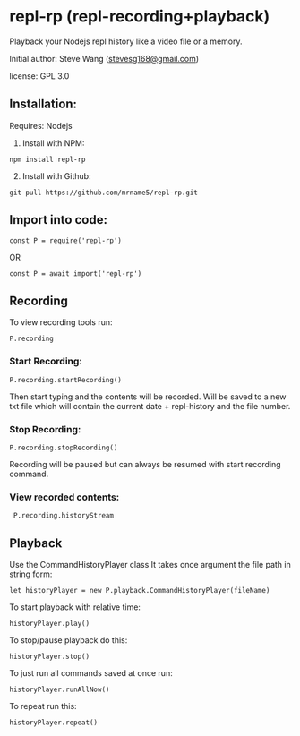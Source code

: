 # repl-rp (repl-recording+playback)

Playback your Nodejs repl history like a video file or a memory.

Initial author: Steve Wang (stevesg168@gmail.com)

license: GPL 3.0

## Installation:

Requires: Nodejs

1. Install with NPM:

```
npm install repl-rp
```

2. Install with Github:
```
git pull https://github.com/mrname5/repl-rp.git
```

## Import into code:

```
const P = require('repl-rp')
```
OR
```
const P = await import('repl-rp')
```

## Recording

To view recording tools run:
```
P.recording
```

### Start Recording:
```
P.recording.startRecording()
```
Then start typing and the contents will be recorded. Will be saved to a new txt file which will contain the current date + repl-history and the file number.

### Stop Recording:
```
P.recording.stopRecording()
```
Recording will be paused but can always be resumed with start recording command.

### View recorded contents:
```
 P.recording.historyStream
```

## Playback
Use the CommandHistoryPlayer class
It takes once argument the file path in string form:

```
let historyPlayer = new P.playback.CommandHistoryPlayer(fileName)
```

To start playback with relative time:
```
historyPlayer.play()
```

To stop/pause playback do this:
```
historyPlayer.stop()
```

To just run all commands saved at once run:
```
historyPlayer.runAllNow()
```

To repeat run this:
```
historyPlayer.repeat()
```

